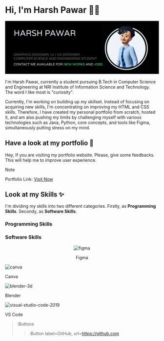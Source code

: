 # Hi, I'm Harsh Pawar 👋🏼


<img src="https://github.com/hyperdgx/hyperdgx/blob/main/Banner.png">

I'm Harsh Pawar, currently a student pursuing B.Tech in Computer Science and Engineering at NRI Institute of Information Science and Technology. The word I like most is "curiosity".

Currently, I'm working on building up my skillset. Instead of focusing on acquiring new skills, I'm concentrating on improving my HTML and CSS skills. Therefore, I have created my personal portfolio from scratch, hosted it, and am also pushing my limits by challenging myself with various technologies such as Java, Python, core concepts, and tools like Figma, simultaneously putting stress on my mind.

## Have a look at my portfolio 👀 <br>
Hey, If you are visiting my portfolio website. Please, give some feedbacks. This will help me to improve user experience. <br>
>[!NOTE]
>Portfolio Link: <a href="https://harshpawar.000webhostapp.com/">Visit Now</a> <br>
## Look at my Skills ✨ <br>
I'm dividing my skills into two different categories. Firstly, as **Programming Skills**. Secondy, as **Software Skills**.
### Programming Skills

### Software Skills
<div align = center><img width="48" height="48" src="https://img.icons8.com/fluency/48/figma.png" alt="figma"/><p>Figma</p></div>
<div><img width="48" height="48" src="https://img.icons8.com/fluency/48/canva.png" alt="canva"/><p>Canva</p></div>
<div><img width="48" height="48" src="https://img.icons8.com/fluency/48/blender-3d.png" alt="blender-3d"/><p>Blender</p></div>
<div><img width="48" height="48" src="https://img.icons8.com/fluency/48/visual-studio-code-2019.png" alt="visual-studio-code-2019"/><p>VS Code</p></div>

> :Buttons
> > :Button label=GitHub, url=https://github.com
